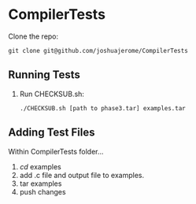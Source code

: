 # CompilerTests

Clone the repo:

```
git clone git@github.com/joshuajerome/CompilerTests
```

## Running Tests
1) Run CHECKSUB.sh:
   
   ```
   ./CHECKSUB.sh [path to phase3.tar] examples.tar
   ```

## Adding Test Files
Within CompilerTests folder...

1) *cd* examples
2) add .c file and output file to examples.
3) tar examples
4) push changes
